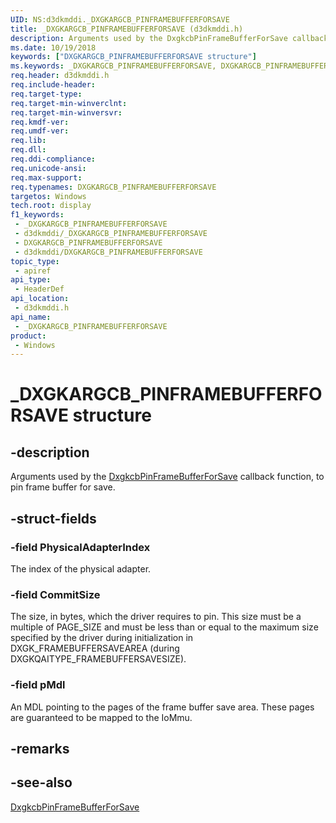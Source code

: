 ```yaml
---
UID: NS:d3dkmddi._DXGKARGCB_PINFRAMEBUFFERFORSAVE
title: _DXGKARGCB_PINFRAMEBUFFERFORSAVE (d3dkmddi.h)
description: Arguments used by the DxgkcbPinFrameBufferForSave callback function, to pin frame buffer for save.
ms.date: 10/19/2018
keywords: ["DXGKARGCB_PINFRAMEBUFFERFORSAVE structure"]
ms.keywords: _DXGKARGCB_PINFRAMEBUFFERFORSAVE, DXGKARGCB_PINFRAMEBUFFERFORSAVE, *INOUT_PDXGKARGCB_PINFRAMEBUFFERFORSAVE
req.header: d3dkmddi.h
req.include-header: 
req.target-type: 
req.target-min-winverclnt: 
req.target-min-winversvr: 
req.kmdf-ver: 
req.umdf-ver: 
req.lib: 
req.dll: 
req.ddi-compliance: 
req.unicode-ansi: 
req.max-support: 
req.typenames: DXGKARGCB_PINFRAMEBUFFERFORSAVE
targetos: Windows
tech.root: display
f1_keywords:
 - _DXGKARGCB_PINFRAMEBUFFERFORSAVE
 - d3dkmddi/_DXGKARGCB_PINFRAMEBUFFERFORSAVE
 - DXGKARGCB_PINFRAMEBUFFERFORSAVE
 - d3dkmddi/DXGKARGCB_PINFRAMEBUFFERFORSAVE
topic_type:
 - apiref
api_type:
 - HeaderDef
api_location:
 - d3dkmddi.h
api_name:
 - _DXGKARGCB_PINFRAMEBUFFERFORSAVE
product:
 - Windows
---
```


# _DXGKARGCB_PINFRAMEBUFFERFORSAVE structure

## -description

Arguments used by the [DxgkcbPinFrameBufferForSave](nc-d3dkmddi-dxgkcb_pinframebufferforsave.md) callback function, to pin frame buffer for save.

## -struct-fields

### -field PhysicalAdapterIndex

The index of the physical adapter.

### -field CommitSize

The size, in bytes, which the driver requires to pin. This size must be a multiple of PAGE_SIZE and must be less than or equal to the maximum size specified by the driver during initialization in DXGK_FRAMEBUFFERSAVEAREA (during DXGKQAITYPE_FRAMEBUFFERSAVESIZE).

### -field pMdl

An MDL pointing to the pages of the frame buffer save area. These pages are guaranteed to be mapped to the IoMmu.

## -remarks

## -see-also

[DxgkcbPinFrameBufferForSave](nc-d3dkmddi-dxgkcb_pinframebufferforsave.md)

